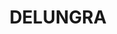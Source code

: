 ---
lastmod: '2025-04-06T06:05:20+00:00'
latitude: -29.620234
layout: suburb
longitude: 150.787333
postcode: '2403'
state: NSW
title: DELUNGRA
url: /nsw/delungra/
---